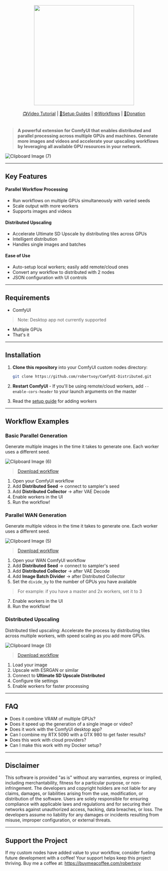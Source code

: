 <div align="center">
<img width="320" src="https://github.com/user-attachments/assets/537d38cc-2e34-4527-bca7-0d79f4120cce" />
<br><br>
<a href="">📺Video Tutorial</a> |
<a href="/docs/worker-setup-guides.md">📝Setup Guides</a> | 
<a href="/workflows">⚙️Workflows</a> |
<a href="https://buymeacoffee.com/robertvoy">🎁Donation</a> 
<br><br>
</div>

> **A powerful extension for ComfyUI that enables distributed and parallel processing across multiple GPUs and machines. Generate more images and videos and accelerate your upscaling workflows by leveraging all available GPU resources in your network.**

![Clipboard Image (7)](https://github.com/user-attachments/assets/66aaadef-f195-48a1-a368-17dd0dae477d)

---

## Key Features

#### Parallel Workflow Processing
- Run workflows on multiple GPUs simultaneously with varied seeds
- Scale output with more workers
- Supports images and videos

#### Distributed Upscaling
- Accelerate Ultimate SD Upscale by distributing tiles across GPUs
- Intelligent distribution
- Handles single images and batches

#### Ease of Use
- Auto-setup local workers; easily add remote/cloud ones
- Convert any workflow to distributed with 2 nodes
- JSON configuration with UI controls

---

## Requirements

- ComfyUI
> Note: Desktop app not currently supported
- Multiple GPUs
- That's it

---

## Installation

1. **Clone this repository** into your ComfyUI custom nodes directory:
   ```bash
   git clone https://github.com/robertvoy/ComfyUI-Distributed.git
   ```
   
2. **Restart ComfyUI** - If you'll be using remote/cloud workers, add `--enable-cors-header` to your launch arguments on the master

3. Read the [setup guide](https://github.com/robertvoy/ComfyUI-Distributed/blob/feature/cloud-workers/docs/worker-setup-guides.md) for adding workers

---

## Workflow Examples

### Basic Parallel Generation
Generate multiple images in the time it takes to generate one. Each worker uses a different seed.

![Clipboard Image (6)](https://github.com/user-attachments/assets/9598c94c-d9b4-4ccf-ab16-a21398220aeb)

> [Download workflow](/workflows/distributed-txt2img.json)

1. Open your ComfyUI workflow
2. Add **Distributed Seed** → connect to sampler's seed
3. Add **Distributed Collector** → after VAE Decode
4. Enable workers in the UI
5. Run the workflow!

### Parallel WAN Generation
Generate multiple videos in the time it takes to generate one. Each worker uses a different seed.

![Clipboard Image (5)](https://github.com/user-attachments/assets/5382b845-833b-43b7-b238-a91c5579581a)

> [Download workflow](/workflows/distributed-wan.json)

1. Open your WAN ComfyUI workflow
2. Add **Distributed Seed** → connect to sampler's seed
3. Add **Distributed Collector** → after VAE Decode
4. Add **Image Batch Divider** → after Distributed Collector
5. Set the `divide_by` to the number of GPUs you have available
> For example: if you have a master and 2x workers, set it to 3
7. Enable workers in the UI
8. Run the workflow!

### Distributed Upscaling
Distributed tiled upscaling: Accelerate the process by distributing tiles across multiple workers, with speed scaling as you add more GPUs.

![Clipboard Image (3)](https://github.com/user-attachments/assets/ffb57a0d-7b75-4497-96d2-875d60865a1a)

> [Download workflow](/workflows/distributed-txt2img.json)

1. Load your image
2. Upscale with ESRGAN or similar
3. Connect to **Ultimate SD Upscale Distributed**
4. Configure tile settings
5. Enable workers for faster processing

---

## FAQ

<details>
<summary>Does it combine VRAM of multiple GPUs?</summary>
No, it does not combine VRAM of multiple GPUs.
</details>

<details>
<summary>Does it speed up the generation of a single image or video?</summary>
No, it does not speed up the generation of a single image or video. Instead, it enables the generation of more images or videos simultaneously. However, it can speed up the upscaling of a single image when using the Ultimate SD Upscale Distributed feature.
</details>

<details>
<summary>Does it work with the ComfyUI desktop app?</summary>
Currently, it is not compatible with the ComfyUI desktop app.
</details>

<details>
<summary>Can I combine my RTX 5090 with a GTX 980 to get faster results?</summary>
Yes, you can combine different GPUs, but performance is optimized when using similar GPUs. A significant performance imbalance between GPUs may cause bottlenecks. For upscaling, setting `static_distribution` to `false` allows the faster GPU to handle more processing, which can mitigate some bottlenecks. Note that this setting only applies to upscaling tasks.
</details>

<details>
<summary>Does this work with cloud providers?</summary>
Yes, it is compatible with cloud providers. Refer to the [setup guides](https://github.com/robertvoy/ComfyUI-Distributed/blob/feature/cloud-workers/docs/worker-setup-guides.md) for detailed instructions.
</details>

<details>
<summary>Can I make this work with my Docker setup?</summary>
Yes, it is compatible with Docker setups, but you will need to configure your Docker environment yourself. Unfortunately, assistance with Docker configuration is not provided.
</details>

---

## Disclaimer

This software is provided "as is" without any warranties, express or implied, including merchantability, fitness for a particular purpose, or non-infringement. The developers and copyright holders are not liable for any claims, damages, or liabilities arising from the use, modification, or distribution of the software. Users are solely responsible for ensuring compliance with applicable laws and regulations and for securing their networks against unauthorized access, hacking, data breaches, or loss. The developers assume no liability for any damages or incidents resulting from misuse, improper configuration, or external threats.

---

## Support the Project
If my custom nodes have added value to your workflow, consider fueling future development with a coffee! Your support helps keep this project thriving. Buy me a coffee at: https://buymeacoffee.com/robertvoy
